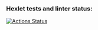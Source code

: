 ### Hexlet tests and linter status:
[![Actions Status](https://github.com/KMats11/python-pytest-testing-project-79/actions/workflows/hexlet-check.yml/badge.svg)](https://github.com/KMats11/python-pytest-testing-project-79/actions)